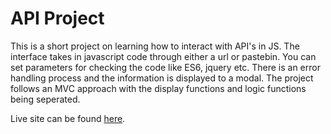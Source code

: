 # API Project
This is a short project on learning how to interact with API's in JS. The interface takes in javascript code through either a url or pastebin. You can set parameters for checking the code like ES6, jquery etc. 
There is an error handling process and the information is displayed to a modal. The project follows an MVC approach with the display functions and logic functions being seperated. 

Live site can be found [here](https://itjosephk2.github.io/API-Project/).
